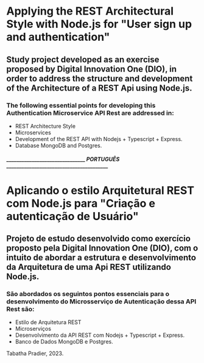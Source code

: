 # Applying the REST Architectural Style with Node.js for "User sign up and authentication"

## Study project developed as an exercise proposed by Digital Innovation One (DIO), in order to address the structure and development of the Architecture of a REST Api using Node.js.

### The following essential points for developing this Authentication Microservice API Rest are addressed in:

- REST Architecture Style
- Microservices
- Development of the REST API with Nodejs + Typescript + Express.
- Database MongoDB and Postgres.

#### _______________________________ *PORTUGUÊS* ________________________________________

# Aplicando o estilo Arquitetural REST com Node.js para "Criação e autenticação de Usuário"

## Projeto de estudo desenvolvido como exercício proposto pela Digital Innovation One (DIO), com o intuito de abordar a estrutura e desenvolvimento da Arquitetura de uma Api REST utilizando Node.js.

### São abordados os seguintos pontos essenciais para o desenvolvimento do Microsserviço de Autenticação dessa API Rest são:

- Estilo de Arquitetura REST
- Microserviços
- Desenvolvimento da API REST com Nodejs + Typescript + Express.
- Banco de Dados MongoDB e Postgres.

Tabatha Pradier, 2023.
